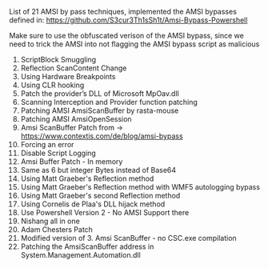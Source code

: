 List of 21 AMSI by pass techniques, implemented the AMSI bypasses defined in: https://github.com/S3cur3Th1sSh1t/Amsi-Bypass-Powershell

Make sure to use the obfuscated verison of the AMSI bypass, since we need to trick the AMSI into not flagging the AMSI bypass script as malicious

1. ScriptBlock Smuggling
2. Reflection ScanContent Change
3. Using Hardware Breakpoints
4. Using CLR hooking
5. Patch the provider’s DLL of Microsoft MpOav.dll
6. Scanning Interception and Provider function patching
7. Patching AMSI AmsiScanBuffer by rasta-mouse
8. Patching AMSI AmsiOpenSession
10. Amsi ScanBuffer Patch from -> https://www.contextis.com/de/blog/amsi-bypass
11. Forcing an error
12. Disable Script Logging
13. Amsi Buffer Patch - In memory
14. Same as 6 but integer Bytes instead of Base64
15. Using Matt Graeber's Reflection method
16. Using Matt Graeber's Reflection method with WMF5 autologging bypass
17. Using Matt Graeber's second Reflection method
18. Using Cornelis de Plaa's DLL hijack method
19. Use Powershell Version 2 - No AMSI Support there
20. Nishang all in one
21. Adam Chesters Patch
22. Modified version of 3. Amsi ScanBuffer - no CSC.exe compilation
23. Patching the AmsiScanBuffer address in System.Management.Automation.dll